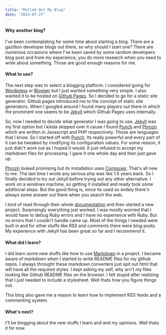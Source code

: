 ```yaml
---
title: "Rolled Out My Blog"
date: "2013-07-27"
---
```


#### Why another blog?

I've been contemplating for some time about starting a blog. There are a gazillion developer blogs out there, so why should I start one? There are numerous occasions where I've been saved by some random developers blog post and from my experience, you do more research when you need to write about something. Those are good enough reasons for me.

#### What to use?

The next step was to select a blogging platform. I considered going for [Wordpress](http://wordpress.org/) or [Blogger](http://blogger.com/) but I just wanted something very simple. I also wanted it to be hosted on [Github Pages](http://pages.github.com/). So I decided to go for a static site generator. Github pages introduced me to the concept of static site generators. When I googled around I found many players out there in which the prominent one seems to be [Jekyll](http://jekyllrb.com/) which Github Pages uses internally.

So, now I needed to decide what generator I was going to use. [Jekyll](http://jekyllrb.com/) was my first option but I kinda skipped over it cause I found [Punch](http://laktek.github.io/punch/) and [Phrozn](http://www.phrozn.info/en/) which are written in Javascript and PHP respectively. Those are languages that I know. So I started off with [Punch](http://laktek.github.io/punch/). Its really powerful and every part of it can be tweaked by modifying its configuration values. For some reason, it just didn't work out as I hoped it would. It just refused to accept my markdown files for processing. I gave it one whole day and then just gave up.

[Phrozn](http://www.phrozn.info/en/) looked promising but its installation uses [Composer](http://getcomposer.org/). That's all new to me. The last time I wrote any serious php was like 1.5 years back. So I finally decided to try out Jekyll before trying out any other alternative. I work on a windows machine, so getting it installed and ready took some additional steps. But the good thing is, since its used so widely there's always some answer out there when you search the web.

I kind of read through their whole [documentation](http://jekyllrb.com/docs/home/) and then started a new project. Surprisingly everything just worked. I was mostly worried that I would have to debug Ruby errors and I have no experience with Ruby. But no errors that I couldn't handle came up. Most of the things I needed were built in and for other stuffs like RSS and comments there were blog posts. My experience with Jekyll has been great so far and I recommend it.

#### What did I learn?

I did learn some new stuffs like how to use [Markdown](http://daringfireball.net/projects/markdown/) in a project. I became aware of markdown when I started to write README files for my github repos. I always throught these markdown converters just spit out html that will have all the required styles. I kept asking my self, why arn't my files looking like Github README files on the browser. I felt stupid after realizing that I just needed to include a stylesheet. Well thats how you figure things out.

This blog also gave me a reason to learn how to implement RSS feeds and a commenting system.

#### What's next?

I'll be blogging about the new stuffs I learn and and my opinions. Well thats it for now.
